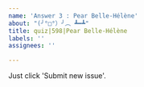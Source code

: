 ```yaml
---
name: 'Answer 3 : Pear Belle-Hélène'
about: "(╯°□°）╯︵ ┻━┻"
title: quiz|598|Pear Belle-Hélène
labels: ''
assignees: ''

---
```


Just click 'Submit new issue'.

